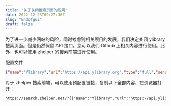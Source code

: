 ```yaml
---
title: "关于关闭搜索页面的说明"
date: 2022-12-23T09:27:36Z
slug: "Endofgui"
draft: false
---
```


为了进一步减少网站的风险，同时考虑到相关项目的发展，我们决定关闭 ylibrary 搜索页面。但是仍然保留 API 接口。您可以我们 Github 上相关内容进行使用。此外，也可以使用 zhelper 的搜索前端进行使用。

配置文件

```json
{"name":"Ylibrary","url":"https://api.ylibrary.org","type":"full","sensitive":true,"detail": true}
```

对于 zhelper 搜索前端，可以使用预配置链接，复制以下全部内容，在浏览器打开：

```txt
https://search.zhelper.net/?[{"name":"Ylibrary","url":"https://api.ylibrary.org","type":"full","sensitive":true,"detail": true}]
```
